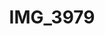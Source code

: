 ---
pid: '108'
layout: bg-photos
title: IMG_3979
filename: IMG_4120.jpg
caption: 
previous_pid: '107'
next_pid: '109'
permalink: "/photos/108.html"
---